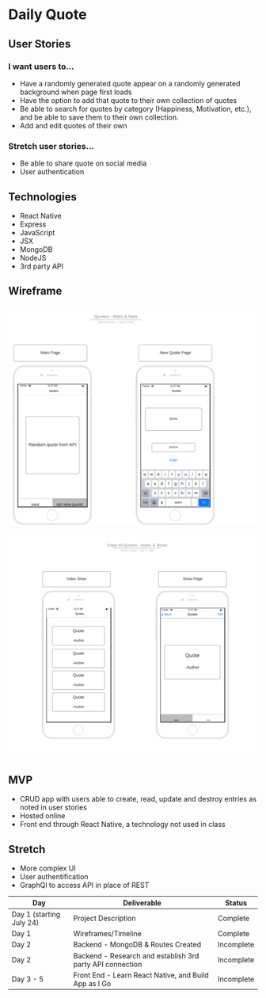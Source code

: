 # Daily Quote

## User Stories

### I want users to...

- Have a randomly generated quote appear on a randomly generated background when page first loads
- Have the option to add that quote to their own collection of quotes
- Be able to search for quotes by category (Happiness, Motivation, etc.), and be able to save them to their own collection.
- Add and edit quotes of their own

### Stretch user stories...

- Be able to share quote on social media
- User authentication

## Technologies

- React Native
- Express
- JavaScript
- JSX
- MongoDB
- NodeJS
- 3rd party API

## Wireframe

![main and new pages](https://github.com/dennisfrymire/SEIR_CAP/blob/master/public/images/Main_and_New.png?raw=true)

![index and show pages](https://github.com/dennisfrymire/SEIR_CAP/blob/master/public/images/Index_and_Show.png?raw=true)

## MVP

- CRUD app with users able to create, read, update and destroy entries as noted in user stories
- Hosted online
- Front end through React Native, a technology not used in class

## Stretch

- More complex UI
- User authentification 
- GraphQl to access API in place of REST 

Day | Deliverable | Status
--- | ----------- | ------
Day 1 (starting July 24) | Project Description | Complete
Day 1 | Wireframes/Timeline | Complete
Day 2 | Backend - MongoDB & Routes Created | Incomplete
Day 2 | Backend - Research and establish 3rd party API connection | Incomplete
Day 3 - 5 | Front End - Learn React Native, and Build App as I Go | Incomplete



